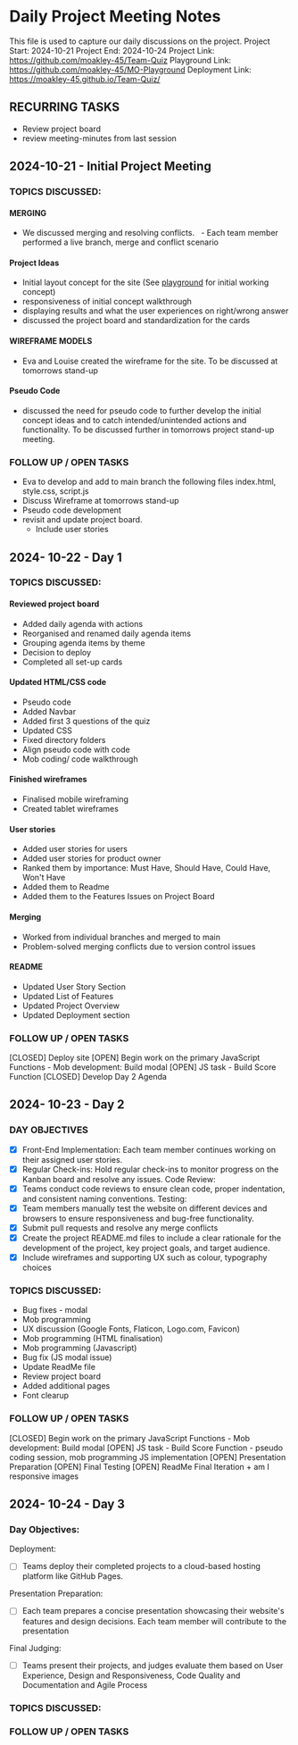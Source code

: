 # Daily Project Meeting Notes

This file is used to capture our daily discussions on the project.
Project Start: 2024-10-21
Project End: 2024-10-24
Project Link: https://github.com/moakley-45/Team-Quiz
Playground Link: https://github.com/moakley-45/MO-Playground
Deployment Link: https://moakley-45.github.io/Team-Quiz/

## RECURRING TASKS

- Review project board
- review meeting-minutes from last session

## 2024-10-21 - Initial Project Meeting

### TOPICS DISCUSSED:

#### MERGING

- We discussed merging and resolving conflicts.
    - Each team member performed a live branch, merge and conflict scenario

#### Project Ideas

- Initial layout concept for the site (See [playground](https://8000-moakley45-moplayground-9olvsgl1xjj.ws.codeinstitute-ide.net/) for initial working concept)
- responsiveness of initial concept walkthrough
- displaying results and what the user experiences on right/wrong answer
- discussed the project board and standardization for the cards

#### WIREFRAME MODELS

- Eva and Louise created the wireframe for the site. To be discussed at tomorrows stand-up

#### Pseudo Code

- discussed the need for pseudo code to further develop the initial concept ideas and to catch intended/unintended actions and functionality. To be discussed further in tomorrows project stand-up meeting.

### FOLLOW UP / OPEN TASKS

- Eva to develop and add to main branch the following files index.html, style.css, script.js
- Discuss Wireframe at tomorrows stand-up
- Pseudo code development
- revisit and update project board.
  - Include user stories

## 2024- 10-22 - Day 1

### TOPICS DISCUSSED:

#### Reviewed project board

- Added daily agenda with actions
- Reorganised and renamed daily agenda items
- Grouping agenda items by theme
- Decision to deploy
- Completed all set-up cards

#### Updated HTML/CSS code

- Pseudo code
- Added Navbar
- Added first 3 questions of the quiz
- Updated CSS
- Fixed directory folders
- Align pseudo code with code
- Mob coding/ code walkthrough

#### Finished wireframes

- Finalised mobile wireframing
- Created tablet wireframes

#### User stories

- Added user stories for users
- Added user stories for product owner
- Ranked them by importance: Must Have, Should Have, Could Have, Won't Have
- Added them to Readme
- Added them to the Features Issues on Project Board

#### Merging

- Worked from individual branches and merged to main
- Problem-solved merging conflicts due to version control issues

#### README

- Updated User Story Section
- Updated List of Features
- Updated Project Overview
- Updated Deployment section

### FOLLOW UP / OPEN TASKS

[CLOSED] Deploy site
[OPEN] Begin work on the primary JavaScript Functions - Mob development: Build modal
[OPEN] JS task - Build Score Function
[CLOSED] Develop Day 2 Agenda

## 2024- 10-23 - Day 2

### DAY OBJECTIVES

- [x] Front-End Implementation: Each team member continues working on their assigned user stories.
- [x] Regular Check-ins: Hold regular check-ins to monitor progress on the Kanban board and resolve any issues.
      Code Review:
- [x] Teams conduct code reviews to ensure clean code, proper indentation, and consistent naming conventions.
      Testing:
- [x] Team members manually test the website on different devices and browsers to ensure responsiveness and bug-free functionality.
- [x] Submit pull requests and resolve any merge conflicts
- [x] Create the project README.md files to include a clear rationale for the development of the project, key project goals, and target audience.
- [x] Include wireframes and supporting UX such as colour, typography choices

### TOPICS DISCUSSED:

- Bug fixes - modal
- Mob programming
- UX discussion (Google Fonts, Flaticon, Logo.com, Favicon)
- Mob programming (HTML finalisation)
- Mob programming (Javascript)
- Bug fix (JS modal issue)
- Update ReadMe file
- Review project board
- Added additional pages
- Font clearup

### FOLLOW UP / OPEN TASKS

[CLOSED] Begin work on the primary JavaScript Functions - Mob development: Build modal
[OPEN] JS task - Build Score Function - pseudo coding session, mob programming JS implementation
[OPEN] Presentation Preparation
[OPEN] Final Testing
[OPEN] ReadMe Final Iteration + am I responsive images

## 2024- 10-24 - Day 3

### Day Objectives:

Deployment:

- [ ] Teams deploy their completed projects to a cloud-based hosting platform like GitHub Pages.

Presentation Preparation:

- [ ] Each team prepares a concise presentation showcasing their website's features and design decisions. Each team member will contribute to the presentation

Final Judging:

- [ ] Teams present their projects, and judges evaluate them based on User Experience, Design and Responsiveness, Code Quality and Documentation and Agile Process

### TOPICS DISCUSSED:

### FOLLOW UP / OPEN TASKS
